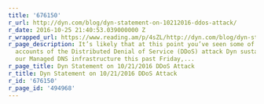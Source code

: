 ```yaml
---
title: '676150'
r_url: http://dyn.com/blog/dyn-statement-on-10212016-ddos-attack/
r_date: 2016-10-25 21:40:53.039000000 Z
r_wrapped_url: https://www.reading.am/p/4sZL/http://dyn.com/blog/dyn-statement-on-10212016-ddos-attack/
r_page_description: It’s likely that at this point you’ve seen some of the many news
  accounts of the Distributed Denial of Service (DDoS) attack Dyn sustained against
  our Managed DNS infrastructure this past Friday,...
r_page_title: Dyn Statement on 10/21/2016 DDoS Attack
r_title: Dyn Statement on 10/21/2016 DDoS Attack
r_id: '676150'
r_page_id: '494968'
---
```


